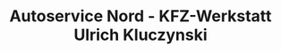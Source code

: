 ---
title: "Autoservice Nord - KFZ-Werkstatt Ulrich Kluczynski"
url: /dortmund/autoservice-nord-kfz-werkstatt-ulrich-kluczynski/
shop: Autowerkstatt
---